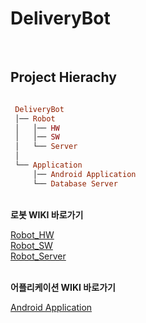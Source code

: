 
# DeliveryBot

<br />
 
## Project Hierachy
```ruby   

 DeliveryBot
 │── Robot
 │   │── HW
 │   │── SW
 │   └── Server
 │
 └── Application
     │── Android Application
     └── Database Server
 ```  
 
 <br />
<b>로봇 WIKI 바로가기</b>

[Robot_HW](/src/Robot_HW) <br />
[Robot_SW](/src/Robot_SW) <br />
[Robot_Server](/src/Robot_Server) <br />

 <br />
 <b>어플리케이션 WIKI 바로가기</b>

[Android Application](/src/application)<br />
